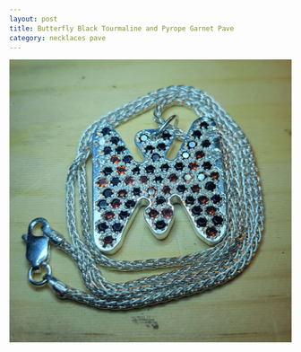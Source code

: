 ```yaml
---
layout: post
title: Butterfly Black Tourmaline and Pyrope Garnet Pave
category: necklaces pave
---
```

![butterfly-black-and-orange-pave.jpg](/images/jewelry/necklace/butterfly-black-and-orange-pave.jpg)
